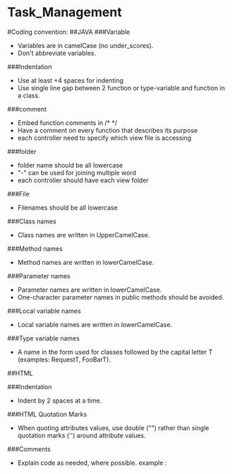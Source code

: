 # Task_Management

#Coding convention:
##JAVA
###Variable
- Variables are in camelCase (no under_scores).
- Don't abbreviate variables.

###Indentation
- Use at least +4 spaces for indenting
- Use single line gap between 2 function or type-variable and function in a class.

###comment
- Embed function comments in /* */ 
- Have a comment on every function that describes its purpose
- each controller need to specify which view file is accessing

###folder
- folder name should be all lowercase
- "-" can be used for joining multiple word
- each controller should have each view folder

###File
- Filenames should be all lowercase

###Class names
- Class names are written in UpperCamelCase.

###Method names
- Method names are written in lowerCamelCase.

###Parameter names
- Parameter names are written in lowerCamelCase.
- One-character parameter names in public methods should be avoided.

###Local variable names
- Local variable names are written in lowerCamelCase.

###Type variable names
- A name in the form used for classes followed by the capital letter T (examples: RequestT, FooBarT).

##HTML

###Indentation
- Indent by 2 spaces at a time.

###HTML Quotation Marks
- When quoting attributes values, use double ("") rather than single quotation marks ('') around attribute values.

###Comments
- Explain code as needed, where possible. example : <!-- TODO: remove optional tags -->